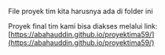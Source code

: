 File proyek tim kita harusnya ada di folder ini

Proyek final tim kami bisa diakses melalui link: [https://abahauddin.github.io/proyektima59/](https://abahauddin.github.io/proyektima59/)
